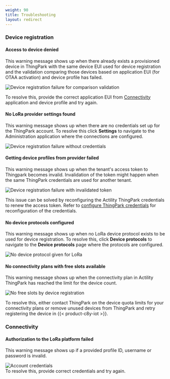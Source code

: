 ```yaml
---
weight: 90
title: Troubleshooting
layout: redirect
---
```


<a name="lora-device-registration-troubleshooting"></a>
### Device registration

#### Access to device denied

This warning message shows up when there already exists a provisioned device in ThingPark with the same device EUI used for device registration and the validation comparing those devices based on application EUI (for OTAA activation) and device profile has failed.

<img src="/images/device-protocols/lora-actility/lora-registration-forbidden-device.png" alt="Device registration failure for comparison validation" style="max-width: 100%"><br>

To resolve this, provide the correct application EUI from [Connectivity](#configure-credentials) application and device profile and try again.

#### No LoRa provider settings found

This warning message shows up when there are no credentials set up for the ThingPark account. To resolve this click **Settings** to navigate to the Administration application where the connections are configured.

<img src="/images/device-protocols/lora-actility/lora-registration-no-credentials.png" alt="Device registration failure without credentials" style="max-width: 100%">
<br>


#### Getting device profiles from provider failed

This warning message shows up when the tenant's access token to Thingpark becomes invalid.
Invalidation of the token might happen when the same ThingPark credentials are used for another tenant.

<img src="/images/device-protocols/lora-actility/lora-registration-invalidated-token.png" alt="Device registration failure with invalidated token" style="max-width: 100%">

This issue can be solved by reconfiguring the Actility ThingPark credentials to renew the access token. Refer to [configure ThingPark credentials](#configure-credentials) for reconfiguration of the credentials.

#### No device protocols configured

This warning message shows up when no LoRa device protocol exists to be used for device registration. To resolve this, click  **Device protocols** to navigate to the **Device protocols** page where the protocols are configured.

<img src="/images/device-protocols/lora-actility/lora-registration-no-devicetype.png" alt="No device protocol given for LoRa" style="max-width: 100%">

#### No connectivity plans with free slots available

This warning message shows up when the connectivity plan in Actility ThingPark has reached the limit for the device count.

<img src="/images/device-protocols/lora-actility/lora-registration-no-freeslots.png" alt="No free slots by device registration" style="max-width: 100%">

To resolve this, either contact ThingPark on the device quota limits for your connectivity plans or remove unused devices from ThingPark and retry registering the device in {{< product-c8y-iot >}}.

<a name="lora-connectivity-troubleshooting"></a>
### Connectivity

#### Authorization to the LoRa platform failed

This warning message shows up if a provided profile ID, username or password is invalid.

<img src="/images/device-protocols/lora-actility/lora-connectivity-invalid-credentials.png" alt="Account credentials" style="max-width: 100%">
<br>
To resolve this, provide correct credentials and try again.
